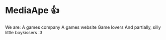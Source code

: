 # MediaApe 👍
We are:
A games company 
A games website
Game lovers
And partially, silly little boykissers :3
